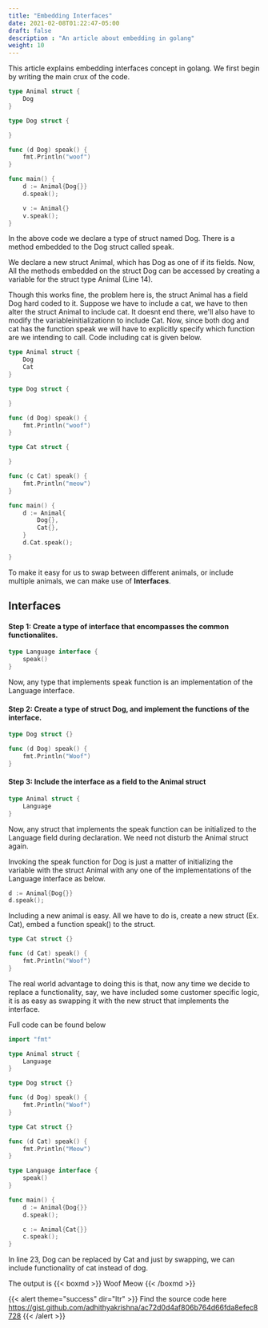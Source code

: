 ```yaml
---
title: "Embedding Interfaces"
date: 2021-02-08T01:22:47-05:00
draft: false
description : "An article about embedding in golang"
weight: 10
---
```


This article explains embedding interfaces concept in golang. We first begin by writing the main crux of the code.

```Go
type Animal struct {
	Dog
}

type Dog struct {

}

func (d Dog) speak() {
	fmt.Println("woof")
}

func main() {
	d := Animal{Dog{}}
	d.speak();

	v := Animal{}
	v.speak();
}
```

In the above code we declare a type of struct named Dog. There is a method embedded to the Dog struct called speak.

We declare a new struct Animal, which has Dog as one of if its fields. Now, All the methods embedded on the struct Dog can be accessed by creating a variable for the struct type Animal (Line 14).

Though this works fine, the problem here is, the struct Animal has a field Dog hard coded to it. Suppose we have to include a cat, we have to then alter the struct Animal to include cat. It doesnt end there, we'll also have to modify the variableinitializationn to include Cat. Now, since both dog and cat has the function speak we will have to explicitly specify which function are we intending to call. Code including cat is given below.

```Go
type Animal struct {
	Dog
	Cat
}

type Dog struct {

}

func (d Dog) speak() {
	fmt.Println("woof")
}

type Cat struct {

}

func (c Cat) speak() {
	fmt.Println("meow")
}

func main() {
	d := Animal{
		Dog{},
		Cat{},
	}
	d.Cat.speak();

}
```

To make it easy for us to swap between different animals, or include multiple animals, we can make use of **Interfaces**.

## Interfaces

#### Step 1: Create a type of interface that encompasses the common functionalites.

```Go
type Language interface {
	speak()
}
```
Now, any type that implements speak function is an implementation of the Language interface.

#### Step 2: Create a type of struct Dog, and implement the functions of the interface.

```Go
type Dog struct {}

func (d Dog) speak() {
	fmt.Println("Woof")
}
```

#### Step 3: Include the interface as a field to the Animal struct

```Go
type Animal struct {
	Language
}
```

Now, any struct that implements the speak function can be initialized to the Language field during declaration. We need not disturb the Animal struct again.

Invoking the speak function for Dog is just a matter of initializing the variable with the struct Animal with any one of the implementations of the Language interface as below.

```Go
d := Animal{Dog{}}
d.speak();
```

Including a new animal is easy. All we have to do is, create a new struct (Ex. Cat), embed a function speak() to the struct.

```Go
type Cat struct {}

func (d Cat) speak() {
	fmt.Println("Woof")
}
```

The real world advantage to doing this is that, now any time we decide to replace a functionality, say, we have included some customer specific logic, it is as easy as swapping it with the new struct that implements the interface.

Full code can be found below

```Go
import "fmt"

type Animal struct {
	Language
}

type Dog struct {}

func (d Dog) speak() {
	fmt.Println("Woof")
}

type Cat struct {}

func (d Cat) speak() {
	fmt.Println("Meow")
}

type Language interface {
	speak()
}

func main() {
	d := Animal{Dog{}}
	d.speak();

	c := Animal{Cat{}}
	c.speak();
}
```

In line 23, Dog can be replaced by Cat and just by swapping, we can include functionality of cat instead of dog.

The output is 
{{< boxmd >}}
Woof
Meow
{{< /boxmd >}}

{{< alert theme="success" dir="ltr" >}}
Find the source code here https://gist.github.com/adhithyakrishna/ac72d0d4af806b764d66fda8efec8728
{{< /alert >}}